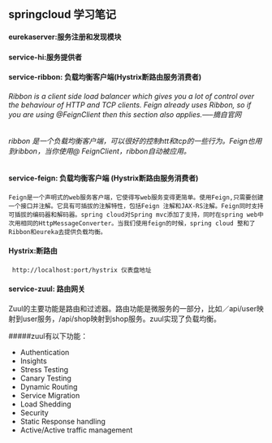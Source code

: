 springcloud 学习笔记
------------------------------
#### eurekaserver:服务注册和发现模块
#### service-hi:服务提供者
#### service-ribbon: 负载均衡客户端(Hystrix断路由服务消费者)
###### Ribbon is a client side load balancer which gives you a lot of control over the behaviour of HTTP and TCP clients. Feign already uses Ribbon, so if you are using @FeignClient then this section also applies.—–摘自官网
###### ribbon 是一个负载均衡客户端，可以很好的控制htt和tcp的一些行为。Feign也用到ribbon，当你使用@ FeignClient，ribbon自动被应用。
#### service-feign: 负载均衡客户端 (Hystrix断路由服务消费者)
`Feign是一个声明式的web服务客户端，它使得写web服务变得更简单。使用Feign,只需要创建一个接口并注解。它具有可插拔的注解特性，包括Feign 注解和JAX-RS注解。Feign同时支持可插拔的编码器和解码器。spring cloud对Spring mvc添加了支持，同时在spring web中次用相同的HttpMessageConverter。当我们使用feign的时候，spring cloud 整和了Ribbon和eureka去提供负载均衡。`
#### Hystrix:断路由
` http://localhost:port/hystrix 仪表盘地址`

#### service-zuul: 路由网关
Zuul的主要功能是路由和过滤器。路由功能是微服务的一部分，比如／api/user映射到user服务，/api/shop映射到shop服务。zuul实现了负载均衡。

#####zuul有以下功能：
- Authentication
- Insights
- Stress Testing
- Canary Testing
- Dynamic Routing
- Service Migration
- Load Shedding
- Security
- Static Response handling
- Active/Active traffic management